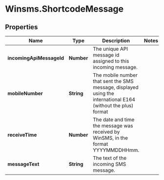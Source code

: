 # Winsms.ShortcodeMessage

## Properties
Name | Type | Description | Notes
------------ | ------------- | ------------- | -------------
**incomingApiMessageId** | **Number** | The unique API message id assigned to this incoming message. | 
**mobileNumber** | **String** | The mobile number that sent the SMS message, displayed using the international E164 (without the plus) format | 
**receiveTime** | **Number** | The date and time the message was received by WinSMS, in the format YYYYMMDDHHmm. | 
**messageText** | **String** | The text of the incoming SMS message. | 


